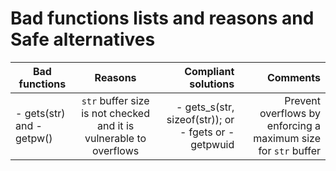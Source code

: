 # Bad functions lists and reasons and Safe alternatives

| Bad functions | Reasons | Compliant solutions | Comments
|----------|:-------------:|------------:| ------------:| 
| - gets(str) and - getpw() | `str` buffer size is not checked and it is vulnerable to overflows | - gets_s(str, sizeof(str)); or - fgets or - getpwuid | Prevent overflows by enforcing a maximum size for `str` buffer

